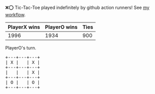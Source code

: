 :x::o: Tic-Tac-Toe played indefinitely by github action runners! See [my workflow](.github/workflows/play.yaml).

|PlayerX wins|PlayerO wins|Ties|
|-|-|-|
|1996|1934|900|

PlayerO's turn.

<pre>
+---+---+---+
| X |   | X |
+---+---+---+
|   |   | X |
+---+---+---+
| O |   | O |
+---+---+---+
</pre>
